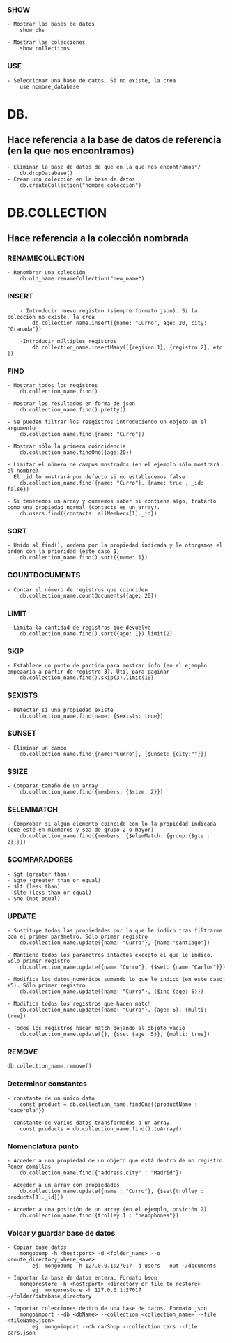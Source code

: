 ### SHOW

    - Mostrar las bases de datos
        show dbs

    - Mostrar las colecciones
        show collections

### USE

    - Seleccionar una base de datos. Si no existe, la crea
        use nombre_database

# DB.
## Hace referencia a la base de datos de referencia (en la que nos encontramos)
    - Eliminar la base de datos de que en la que nos encontramos*/
        db.dropDatabase()
    - Crear una colección en la base de datos
        db.createCollection("nombre_colección")

# DB.COLLECTION
## Hace referencia a la colección nombrada

### RENAMECOLLECTION
    - Renombrar una colección
        db.old_name.renameCollection("new_name")
   
### INSERT

        - Introducir nuevo registro (siempre formato json). Si la colección no existe, la crea
            db.collection_name.insert({name: "Curro", age: 20, city: "Granada"})
        
        -Introducir múltiples registros
            db.collection_name.insertMany([{regisro 1}, {registro 2}, etc ])

### FIND        
    - Mostrar todos los registros
        db.collection_name.find()

    - Mostrar los resultados en forma de json
        db.collection_name.find().pretty()

    - Se pueden filtrar los resgistros introduciendo un objeto en el argumento
        db.collection_name.find({name: "Curro"})

    - Mostrar sólo la primera coincidencia
        db.collection_name.findOne({age:20})

    - Limitar el número de campos mostrados (en el ejemplo sólo mostrará el nombre).
      El _id lo mostrará por defecto si no establecemos false
        db.collection_name.find({name: "Curro"}, {name: true , _id: false})

    - Si tenenemos un array y queremos saber si contiene algo, tratarlo como una propiedad normal (contacts es un array).
        db.users.find({contacts: allMembers[1]._id})

### SORT
    - Unido al find(), ordena por la propiedad indicada y le otorgamos el orden con la prioridad (este caso 1)
        db.collection_name.find().sort({name: 1})

### COUNTDOCUMENTS
    - Contar el número de registros que coinciden
        db.collection_name.countDocuments({age: 20})

### LIMIT
    - Limita la cantidad de registros que devuelve
        db.collection_name.find().sort({age: 1}).limit(2)

### SKIP
    - Establece un punto de partida para mostrar info (en el ejemplo empezaría a partir de registro 3). Útil para paginar
        db.collection_name.find().skip(3).limit(10)

### $EXISTS
    - Detectar si una propiedad existe
        db.collection_name.find(name: {$exists: true})

### $UNSET
    - Eliminar un campo
        db.collection_name.find({name:"Curro"}, {$unset: {city:""}})

### $SIZE
    - Comparar tamaño de un array
        db.collection_name.find({members: {$size: 2}})

### $ELEMMATCH
    - Comprobar si algún elemento coincide con lo la propiedad indicada (que esté en miembros y sea de grupo 2 o mayor)
        db.collection_name.find({members: {$elemMatch: {group:{$gte : 2}}}})
        

### $COMPARADORES
    - $gt (greater than)
    - $gte (greater than or equal)
    - $lt (less than)
    - $lte (less than or equal)
    - $ne (not equal)

### UPDATE
    - Sustituye todas las propiedades por la que le indico tras filtrarme con el primer parámetro. Sólo primer registro 
        db.collection_name.update({name: "Curro"}, {name:"santiago"})

    - Mantiene todos los parámetros intactos excepto el que le indico. Sólo primer registro
        db.collection_name.update({name:"Curro"}, {$set: {name:"Carlos"}})

    - Modifica los datos numéricos sumando lo que le indico (en este caso: +5). Sólo primer registro
        db.collection_name.update({name: "Curro"}, {$inc {age: 5}})

    - Modifica todos los registros que hacen match
        db.collection_name.update({name: "Curro"}, {age: 5}, {multi: true})

    - Todos los registros hacen match dejando el objeto vacío
        db.collection_name.update({}, {$set {age: 5}}, {multi: true})
    
### REMOVE
    db.collection_name.remove()
    
### Determinar constantes
    - constante de un único dato
        const product = db.collection_name.findOne({productName : "cacerola"})

    - constante de varios datos transformados a un array
        const products = db.collection_name.find().toArray()

### Nomenclatura punto
    - Acceder a una propiedad de un objeto que está dentro de un registro. Poner comillas
        db.collection_name.find({"address.city" : "Madrid"})

    - Acceder a un array con propiedades
        db.collection_name.update({name : "Curro"}, {$set{trolley : products[1]._id}})

    - Acceder a una posición de un array (en el ejemplo, posición 2)
        db.collection_name.find({trolley.1 : "headphones"})

### Volcar y guardar base de datos
    - Copiar base datos
        mongodump -h <host:port> -d <folder_name> --o <route_directory_where_save>
            ej: mongodump -h 127.0.0.1:27017 -d users --out ~/documents

    - Importar la base de datos entera. Formato bson
        mongorestore -h <host:port> <directory or file to restore>
            ej: mongorestore -h 127.0.0.1:27017 ~/folder/database_directory

    - Importar colecciones dentro de una base de datos. Formato json
        mongoimport --db <dbName> --collection <collection_name> --file <fileName.json>
            ej: mongoimport --db carShop --collection cars --file cars.json

